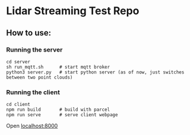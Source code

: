 # Lidar Streaming Test Repo

## How to use:
### Running the server
```
cd server
sh run_mqtt.sh      # start mqtt broker
python3 server.py   # start python server (as of now, just switches between two point clouds)
```

### Running the client
```
cd client
npm run build       # build with parcel
npm run serve       # serve client webpage
```
Open [localhost:8000](localhost:8000)

